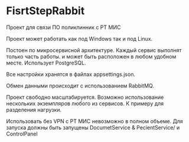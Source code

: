 # FisrtStepRabbit

Проект для связи ПО поликлинник с РТ МИС

Проект может работать как под Windows так и под Linux.

Постоен по микросервисной архитектуре.
Каждый сервис выполнят только часть работы.
и может быть расположен в любом удобном месте.
Использует PostgreSQL.

Все настройки хранятся в файлах appsettings.json.

Обмен данными происходит с использованием RabbitMQ.

Проект свободно масштабируется.
Возможно использование нескольких экземпляров любого из сервисов. К примеру для разделения нагрузки.

Использовать без VPN с РТ МИС невозможно в полном объеме.
Для запуска должны быть запущены DocumetService & PecientService/ и ControlPanel
